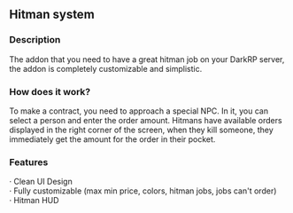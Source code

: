## Hitman system
### Description
The addon that you need to have a great hitman job on your DarkRP server, the addon is completely customizable and simplistic.
### How does it work?
To make a contract, you need to approach a special NPC. In it, you can select a person and enter the order amount. Hitmans have available orders displayed in the right corner of the screen, when they kill someone, they immediately get the amount for the order in their pocket.
### Features
· Clean UI Design  
· Fully customizable (max min price, colors, hitman jobs, jobs can't order)  
· Hitman HUD  
